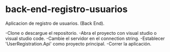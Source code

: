 # back-end-registro-usuarios
 Aplicacion de registro de usuarios. (Back End).
 
-Clone o descargue el repositorio.
-Abra el proyecto con visual studio o visual studio code.
-Cambie el servidor en el connection string.
-Establecer 'UserRegistration.Api' como proyecto principal.
-Correr la aplicación.
